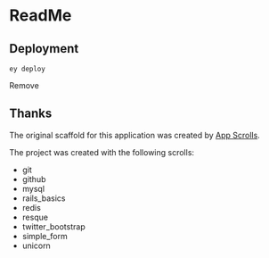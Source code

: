 # ReadMe


## Deployment

```
ey deploy
```
Remove
## Thanks

The original scaffold for this application was created by [App Scrolls](http://appscrolls.org).

The project was created with the following scrolls:

* git
* github
* mysql
* rails_basics
* redis
* resque
* twitter_bootstrap
* simple_form
* unicorn

